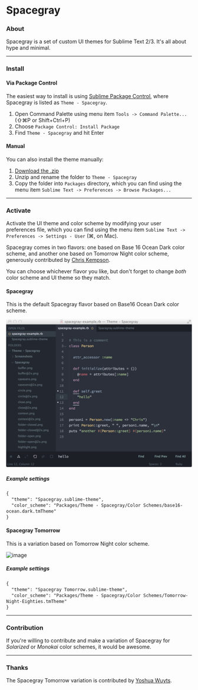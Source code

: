# Spacegray

### About

Spacegray is a set of custom UI themes for Sublime Text 2/3. It's all about hype and minimal.

***

### Install

#### Via Package Control

The easiest way to install is using [Sublime Package Control](https://sublime.wbond.net), where Spacegray is listed as `Theme - Spacegray`.

1. Open Command Palette using menu item `Tools -> Command Palette...` (⇧⌘P or Shift+Ctrl+P)
2. Choose `Package Control: Install Package`
3. Find `Theme - Spacegray` and hit Enter

#### Manual

You can also install the theme manually:

1. [Download the .zip](https://github.com/kkga/spacegray/archive/master.zip)
2. Unzip and rename the folder to `Theme - Spacegray`
3. Copy the folder into `Packages` directory, which you can find using the menu item `Sublime Text -> Preferences -> Browse Packages...`

***

### Activate

Activate the UI theme and color scheme by modifying your user preferences file, which you can find using the menu item `Sublime Text -> Preferences -> Settings - User` (⌘, on Mac).

Spacegray comes in two flavors: one based on Base 16 Ocean Dark color scheme, and another one based on Tomorrow Night color scheme, generously contributed by [Chris Kempson](http://chriskempson.github.io/base16/#ocean).

You can choose whichever flavor you like, but don't forget to change *both* color scheme and UI theme so they match.

#### Spacegray

This is the default Spacegray flavor based on Base16 Ocean Dark color scheme.

![image](Screenshots/spacegray.png)

##### Example settings

```
{
  "theme": "Spacegray.sublime-theme",
  "color_scheme": "Packages/Theme - Spacegray/Color Schemes/base16-ocean.dark.tmTheme"
}
```

#### Spacegray Tomorrow

This is a variation based on Tomorrow Night color scheme.

![image](Screenshots/spacegray-tomorrow.png)

##### Example settings

```
{
  "theme": "Spacegray Tomorrow.sublime-theme",
  "color_scheme": "Packages/Theme - Spacegray/Color Schemes/Tomorrow-Night-Eighties.tmTheme"
}
```

***

### Contribution

If you're willing to contribute and make a variation of Spacegray for *Solarized* or *Monokai* color schemes, it would be awesome.

***

### Thanks

The Spacegray Tomorrow variation is contributed by [Yoshua Wuyts](https://github.com/yoshuawuyts).